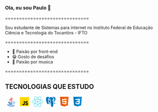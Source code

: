### Ola, eu sou Paulo 👋
<link rel="stylesheet" href="style.css">

==============================

Sou estudante de Sistemas para internet no Instituto Federal de Educação Ciência e Tecnologia do Tocantins - IFTO

==============================
* 💙 Paixão por front-end 
* 😁 Gosto de desáfios 
* 🎵 Paixão por musica 

==============================

## TECNOLOGIAS QUE ESTUDO
<div class="container">
 <img src="./img/java.png" width= "40px">
 <img src="./img/javascript.png" width= "40px">
 <img src="./img/react.png" width= "40px">
 <img src="./img/postgre.png" width= "40px">
 <img src="./img/html.png" width= "40px">
 <img src="./img/css.png" width= "40px">
 </div>


